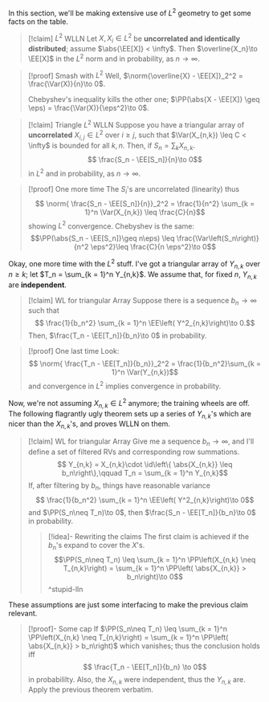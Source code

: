 In this section, we'll be making extensive use of $L^2$ geometry to get some facts on the table.

>[!claim] $L^2$ WLLN
>Let $X, X_i \in L^2$ be **uncorrelated and identically distributed**; assume $\abs{\EE[X]} < \infty$. Then $\overline{X_n}\to \EE[X]$ in the $L^2$ norm and in probability, as $n\to \infty$.

>[!proof] Smash with $L^2$
>Well, $\norm{\overline{X} - \EE[X]}_2^2 = \frac{\Var(X)}{n}\to 0$.
>
>Chebyshev's inequality kills the other one; $\PP(\abs{X - \EE[X]} \geq \eps) = \frac{\Var(X)}{\eps^2}\to 0$.

>[!claim] Triangle $L^2$ WLLN
> Suppose you have a triangular array of **uncorrelated** $X_{i,j}\in L^2$ over $i\geq j$, such that $\Var(X_{n,k}) \leq C < \infty$ is bounded for all $k,n$. Then, if $S_n = \sum_k X_{n,k}$.
> $$ \frac{S_n - \EE[S_n]}{n}\to 0$$
> in $L^2$ and in probability, as $n\to \infty$.

> [!proof] One more time
> The $S_i$'s are uncorrelated (linearity) thus
> $$ \norm{ \frac{S_n - \EE[S_n]}{n}}_2^2 = \frac{1}{n^2} \sum_{k = 1}^n \Var(X_{n,k}) \leq \frac{C}{n}$$
> showing $L^2$ convergence. Chebyshev is the same:
> $$\PP(\abs{S_n - \EE[S_n]}\geq n\eps) \leq \frac{\Var\left(S_n\right)}{n^2 \eps^2}\leq \frac{C}{n \eps^2}\to 0$$

Okay, one more time with the $L^2$ stuff. I've got a triangular array of $Y_{n,k}$ over $n\geq k$; let $T_n = \sum_{k = 1}^n Y_{n,k}$. We assume that, for fixed $n$, $Y_{n,k}$ are **independent**.

> [!claim] WL for triangular Array
> Suppose there is a sequence $b_n \to \infty$ such that
> $$ \frac{1}{b_n^2} \sum_{k = 1}^n \EE\left( Y^2_{n,k}\right)\to 0.$$
> Then, $\frac{T_n - \EE[T_n]}{b_n}\to 0$ in probability.

>[!proof] One last time
>Look:
>$$ \norm{ \frac{T_n - \EE[T_n]}{b_n}}_2^2 = \frac{1}{b_n^2}\sum_{k = 1}^n \Var(Y_{n,k})$$
>and convergence in $L^2$ implies convergence in probability.

Now, we're not assuming $X_{n,k} \in L^2$ anymore; the training wheels are off. The following flagrantly ugly theorem sets up a series of $Y_{n,k}$'s which are nicer than the $X_{n,k}$'s, and proves WLLN on them.

> [!claim] WL for triangular Array
> Give me a sequence $b_n \to \infty$, and I'll define a set of filtered RVs and corresponding row summations.
> $$ Y_{n,k} = X_{n,k}\cdot \id\left\{ \abs{X_{n,k}} \leq b_n\right\},\qquad T_n = \sum_{k = 1}^n Y_{n,k}$$
> If, after filtering by $b_n$, things have reasonable variance
> $$ \frac{1}{b_n^2} \sum_{k = 1}^n \EE\left( Y^2_{n,k}\right)\to 0$$
> and $\PP(S_n\neq T_n)\to 0$, then $\frac{S_n - \EE[T_n]}{b_n}\to 0$ in probability.
>>[!idea]- Rewriting the claims
>>The first claim is achieved if the $b_n$'s expand to cover the $X$'s.
>> $$\PP(S_n\neq T_n) \leq \sum_{k = 1}^n \PP\left(X_{n,k} \neq T_{n,k}\right) = \sum_{k = 1}^n \PP\left( \abs{X_{n,k}} > b_n\right)\to 0$$
> ^stupid-lln

These assumptions are just some interfacing to make the previous claim relevant.

>[!proof]- Some cap
> If  $\PP(S_n\neq T_n) \leq \sum_{k = 1}^n \PP\left(X_{n,k} \neq T_{n,k}\right) = \sum_{k = 1}^n \PP\left( \abs{X_{n,k}} > b_n\right)$ which vanishes; thus the conclusion holds iff
> $$ \frac{T_n - \EE[T_n]}{b_n} \to 0$$
> in probabililty. Also, the $X_{n,k}$ were independent, thus the $Y_{n,k}$ are. Apply the previous theorem verbatim.